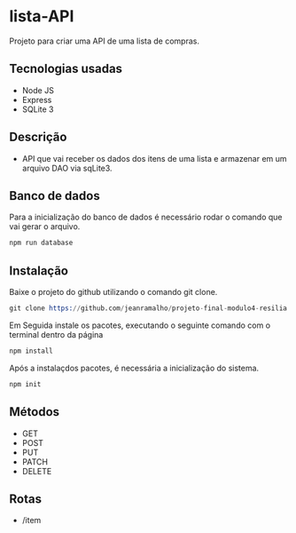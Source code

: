 # lista-API

Projeto para criar uma API de uma lista de compras.

## Tecnologias usadas

* Node JS
* Express
* SQLite 3

## Descrição

* API que vai receber os dados dos itens de uma lista e armazenar em um arquivo DAO via sqLite3.

## Banco de dados

Para a inicialização do banco de dados é necessário rodar o comando que vai gerar o arquivo.

```s
npm run database
```

## Instalação

Baixe o projeto do github utilizando o comando git clone.

```s
git clone https://github.com/jeanramalho/projeto-final-modulo4-resilia.git
```
Em Seguida instale os pacotes, executando o seguinte comando com o terminal dentro da página

```s
npm install
```

Após a instalaçdos pacotes, é necessária a inicialização do sistema.

```s
npm init
```
## Métodos

* GET
* POST
* PUT
* PATCH
* DELETE

## Rotas

* /item


